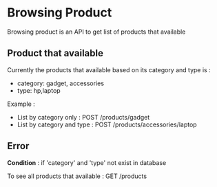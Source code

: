 # Browsing Product

Browsing product is an API to get list of products that available

## Product that available

Currently the products that available based on its category and type is :

* category: gadget, accessories
* type: hp,laptop

Example :

* List by category only : POST /products/gadget
* List by category and type : POST /products/accessories/laptop

## Error 

**Condition** : if 'category' and 'type' not exist in database

To see all products that available : GET /products
